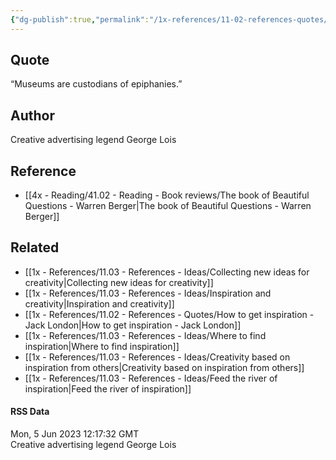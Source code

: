 ```yaml
---
{"dg-publish":true,"permalink":"/1x-references/11-02-references-quotes/museums-are-custodians-of-epiphanies-george-lois/","title":"Museums are custodians of epiphanies - George Lois","dgShowBacklinks":false}
---
```



## Quote
“Museums are custodians of epiphanies.”

## Author
Creative advertising legend George Lois

## Reference
- [[4x - Reading/41.02 - Reading - Book reviews/The book of Beautiful Questions - Warren Berger\|The book of Beautiful Questions - Warren Berger]]

## Related
- [[1x - References/11.03 - References - Ideas/Collecting new ideas for creativity\|Collecting new ideas for creativity]]
- [[1x - References/11.03 - References - Ideas/Inspiration and creativity\|Inspiration and creativity]]
- [[1x - References/11.02 - References - Quotes/How to get inspiration - Jack London\|How to get inspiration - Jack London]]
- [[1x - References/11.03 - References - Ideas/Where to find inspiration\|Where to find inspiration]]
- [[1x - References/11.03 - References - Ideas/Creativity based on inspiration from others\|Creativity based on inspiration from others]]
- [[1x - References/11.03 - References - Ideas/Feed the river of inspiration\|Feed the river of inspiration]]

#### RSS Data
<div class='date'>Mon, 5 Jun 2023 12:17:32 GMT</div>
<div class='description'> Creative  advertising legend George Lois </div>
